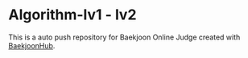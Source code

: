 # Algorithm-lv1 - lv2
This is a auto push repository for Baekjoon Online Judge created with [BaekjoonHub](https://github.com/BaekjoonHub/BaekjoonHub).
